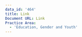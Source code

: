 ```yaml
---
data_id: '464'
title: Link
Document URL: Link
Practice Area:
  - 'Education, Gender and Youth'
---
```

